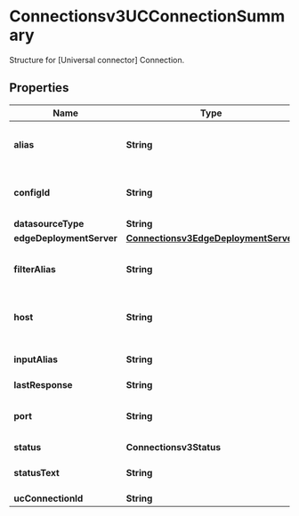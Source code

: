 

# Connectionsv3UCConnectionSummary

Structure for [Universal connector] Connection.

## Properties

| Name | Type | Description | Notes |
|------------ | ------------- | ------------- | -------------|
|**alias** | **String** | Connection configuration nickname, set by dev/user (optional). |  [optional] |
|**configId** | **String** | Foreign key to the saved connection configuration by the user. |  [optional] |
|**datasourceType** | **String** | Datasource type. |  [optional] |
|**edgeDeploymentServer** | [**Connectionsv3EdgeDeploymentServer**](Connectionsv3EdgeDeploymentServer.md) |  |  [optional] |
|**filterAlias** | **String** | Connector filter plugin alias (datasource, usually, like \&quot;MongoDB\&quot;). |  [optional] |
|**host** | **String** | URI where related Universal connector service is running/listening. |  [optional] |
|**inputAlias** | **String** | Connection input plugin alias, like \&quot;Filebeat\&quot;. |  [optional] |
|**lastResponse** | **String** | The heartbeat. |  [optional] |
|**port** | **String** | Port where the related Universal connector service is running/listening. |  [optional] |
|**status** | **Connectionsv3Status** |  |  [optional] |
|**statusText** | **String** | If status is not OK, details what&#39;s wrong (non-localized). |  [optional] |
|**ucConnectionId** | **String** | UC connection id. |  [optional] |



